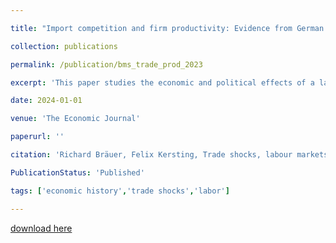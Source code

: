 ```yaml
---

title: "Import competition and firm productivity: Evidence from German manufacturing"

collection: publications

permalink: /publication/bms_trade_prod_2023 

excerpt: 'This paper studies the economic and political effects of a large trade shock in agriculture—the grain invasion from the Americas—in Prussia during the first globalisation (1870-1913). We show that this shock led to a decline in the employment rate and overall income. However, we do not observe declining per capita income and political polarization, which we explain by a strong migration response. Our results suggest that the negative and persistent effects of trade shocks we see today are not a universal feature of globalisation, but depend on labour mobility. For our analysis, we digitize data from Prussian industrial and agricultural censuses on the county level and combine it with national trade data at the product level. We exploit the cross-regional variation in cultivated crops within Prussia and instrument with Italian and US trade data to isolate exogenous variation.'

date: 2024-01-01

venue: 'The Economic Journal'

paperurl: ''

citation: 'Richard Bräuer, Felix Kersting, Trade shocks, labour markets and migration in the First Globalisation, The Economic Journal, 2024'

PublicationStatus: 'Published'

tags: ['economic history','trade shocks','labor']

---
```


[download here](https://academic.oup.com/ej/advance-article/doi/10.1093/ej/uead068/7258817)